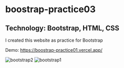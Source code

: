 # boostrap-practice03

## Technology: Bootstrap, HTML, CSS
I created this website as practice for Bootstrap

Demo: https://boostrap-practice01.vercel.app/

![bootstrap2](https://user-images.githubusercontent.com/88119709/160269045-4008b99d-fb3e-46da-aeca-724eaff48f07.jpg)
![bootstrap1](https://user-images.githubusercontent.com/88119709/160269046-ba38bd8d-be19-4204-abcb-77eb7aff4d0a.jpg)

